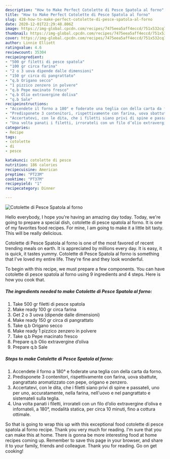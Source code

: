 ```yaml
---
description: "How to Make Perfect Cotolette di Pesce Spatola al forno"
title: "How to Make Perfect Cotolette di Pesce Spatola al forno"
slug: 428-how-to-make-perfect-cotolette-di-pesce-spatola-al-forno
date: 2020-12-01T22:29:48.806Z
image: https://img-global.cpcdn.com/recipes/7475eea5aff4eccd/751x532cq70/cotolette-di-pesce-spatola-al-forno-recipe-main-photo.jpg
thumbnail: https://img-global.cpcdn.com/recipes/7475eea5aff4eccd/751x532cq70/cotolette-di-pesce-spatola-al-forno-recipe-main-photo.jpg
cover: https://img-global.cpcdn.com/recipes/7475eea5aff4eccd/751x532cq70/cotolette-di-pesce-spatola-al-forno-recipe-main-photo.jpg
author: Linnie Elliott
ratingvalue: 4.6
reviewcount: 35304
recipeingredient:
- "500 gr filetti di pesce spatola"
- "100 gr circa farina"
- "2 o 3 uova dipende dalle dimensioni"
- "150 gr circa di pangrattato"
- "q.b Origano secco"
- "1 pizzico zenzero in polvere"
- "q.b Pepe macinato fresco"
- "q.b Olio extravergine doliva"
- "q.b Sale"
recipeinstructions:
- "Accendete il forno a 180° e foderate una teglia con della carta da forno."
- "Predisponete 3 contenitori, rispettivamente con farina, uova sbattute, pangrattato aromatizzato con pepe, origano e zenzero."
- "Accertatevi, con le dita, che i filetti siano privi di spine e passateli, uno per uno, accuratamente, nella farina, nell&#39;uovo e nel pangrattato e sistemateli sulla teglia."
- "Una volta panati i filetti, irrorateli con un filo d’olio extravergine d’oliva e infornateli, a 180°, modalità statica, per circa 10 minuti, fino a cottura ottimale."
categories:
- Recipe
tags:
- cotolette
- di
- pesce

katakunci: cotolette di pesce 
nutrition: 186 calories
recipecuisine: American
preptime: "PT23M"
cooktime: "PT37M"
recipeyield: "1"
recipecategory: Dinner

---
```



![Cotolette di Pesce Spatola al forno](https://img-global.cpcdn.com/recipes/7475eea5aff4eccd/751x532cq70/cotolette-di-pesce-spatola-al-forno-recipe-main-photo.jpg)

Hello everybody, I hope you're having an amazing day today. Today, we're going to prepare a special dish, cotolette di pesce spatola al forno. It is one of my favorites food recipes. For mine, I am going to make it a little bit tasty. This will be really delicious.

Cotolette di Pesce Spatola al forno is one of the most favored of recent trending meals on earth. It is appreciated by millions every day. It is easy, it is quick, it tastes yummy. Cotolette di Pesce Spatola al forno is something that I've loved my entire life. They're fine and they look wonderful.




To begin with this recipe, we must prepare a few components. You can have cotolette di pesce spatola al forno using 9 ingredients and 4 steps. Here is how you cook that.

<!--inarticleads1-->

##### The ingredients needed to make Cotolette di Pesce Spatola al forno:

1. Take 500 gr filetti di pesce spatola
1. Make ready 100 gr circa farina
1. Get 2 o 3 uova (dipende dalle dimensioni)
1. Make ready 150 gr circa di pangrattato
1. Take q.b Origano secco
1. Make ready 1 pizzico zenzero in polvere
1. Take q.b Pepe macinato fresco
1. Prepare q.b Olio extravergine d’oliva
1. Prepare q.b Sale




<!--inarticleads2-->

##### Steps to make Cotolette di Pesce Spatola al forno:

1. Accendete il forno a 180° e foderate una teglia con della carta da forno.
1. Predisponete 3 contenitori, rispettivamente con farina, uova sbattute, pangrattato aromatizzato con pepe, origano e zenzero.
1. Accertatevi, con le dita, che i filetti siano privi di spine e passateli, uno per uno, accuratamente, nella farina, nell&#39;uovo e nel pangrattato e sistemateli sulla teglia.
1. Una volta panati i filetti, irrorateli con un filo d’olio extravergine d’oliva e infornateli, a 180°, modalità statica, per circa 10 minuti, fino a cottura ottimale.




So that is going to wrap this up with this exceptional food cotolette di pesce spatola al forno recipe. Thank you very much for reading. I'm sure that you can make this at home. There is gonna be more interesting food at home recipes coming up. Remember to save this page in your browser, and share it to your family, friends and colleague. Thank you for reading. Go on get cooking!
